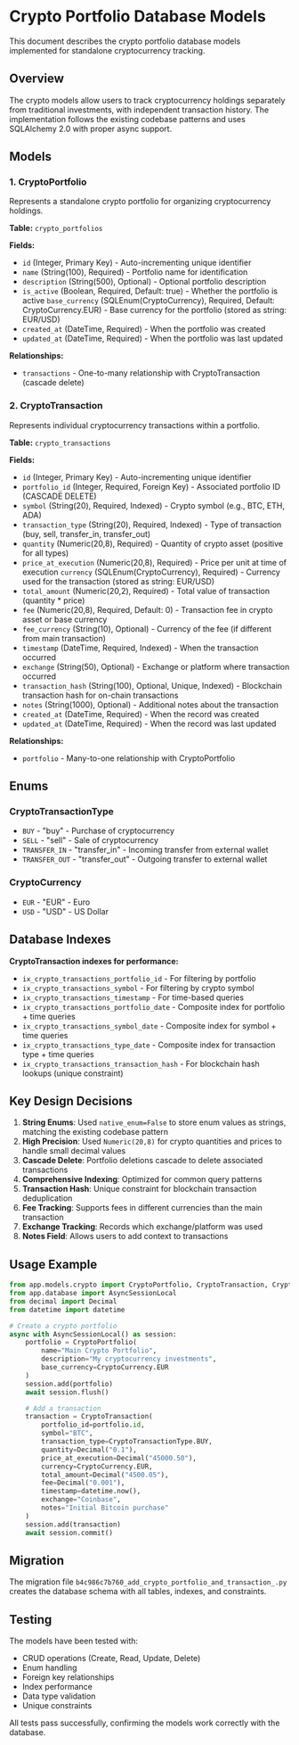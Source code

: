 # Crypto Portfolio Database Models

This document describes the crypto portfolio database models implemented for standalone cryptocurrency tracking.

## Overview

The crypto models allow users to track cryptocurrency holdings separately from traditional investments, with independent transaction history. The implementation follows the existing codebase patterns and uses SQLAlchemy 2.0 with proper async support.

## Models

### 1. CryptoPortfolio

Represents a standalone crypto portfolio for organizing cryptocurrency holdings.

**Table:** `crypto_portfolios`

**Fields:**
- `id` (Integer, Primary Key) - Auto-incrementing unique identifier
- `name` (String(100), Required) - Portfolio name for identification
- `description` (String(500), Optional) - Optional portfolio description
- `is_active` (Boolean, Required, Default: true) - Whether the portfolio is active
 `base_currency` (SQLEnum(CryptoCurrency), Required, Default: CryptoCurrency.EUR) - Base currency for the portfolio (stored as string: EUR/USD)
- `created_at` (DateTime, Required) - When the portfolio was created
- `updated_at` (DateTime, Required) - When the portfolio was last updated

**Relationships:**
- `transactions` - One-to-many relationship with CryptoTransaction (cascade delete)

### 2. CryptoTransaction

Represents individual cryptocurrency transactions within a portfolio.

**Table:** `crypto_transactions`

**Fields:**
- `id` (Integer, Primary Key) - Auto-incrementing unique identifier
- `portfolio_id` (Integer, Required, Foreign Key) - Associated portfolio ID (CASCADE DELETE)
- `symbol` (String(20), Required, Indexed) - Crypto symbol (e.g., BTC, ETH, ADA)
- `transaction_type` (String(20), Required, Indexed) - Type of transaction (buy, sell, transfer_in, transfer_out)
- `quantity` (Numeric(20,8), Required) - Quantity of crypto asset (positive for all types)
- `price_at_execution` (Numeric(20,8), Required) - Price per unit at time of execution
 `currency` (SQLEnum(CryptoCurrency), Required) - Currency used for the transaction (stored as string: EUR/USD)
- `total_amount` (Numeric(20,2), Required) - Total value of transaction (quantity * price)
- `fee` (Numeric(20,8), Required, Default: 0) - Transaction fee in crypto asset or base currency
- `fee_currency` (String(10), Optional) - Currency of the fee (if different from main transaction)
- `timestamp` (DateTime, Required, Indexed) - When the transaction occurred
- `exchange` (String(50), Optional) - Exchange or platform where transaction occurred
- `transaction_hash` (String(100), Optional, Unique, Indexed) - Blockchain transaction hash for on-chain transactions
- `notes` (String(1000), Optional) - Additional notes about the transaction
- `created_at` (DateTime, Required) - When the record was created
- `updated_at` (DateTime, Required) - When the record was last updated

**Relationships:**
- `portfolio` - Many-to-one relationship with CryptoPortfolio

## Enums

### CryptoTransactionType
- `BUY` - "buy" - Purchase of cryptocurrency
- `SELL` - "sell" - Sale of cryptocurrency
- `TRANSFER_IN` - "transfer_in" - Incoming transfer from external wallet
- `TRANSFER_OUT` - "transfer_out" - Outgoing transfer to external wallet

### CryptoCurrency
- `EUR` - "EUR" - Euro
- `USD` - "USD" - US Dollar

## Database Indexes

**CryptoTransaction indexes for performance:**
- `ix_crypto_transactions_portfolio_id` - For filtering by portfolio
- `ix_crypto_transactions_symbol` - For filtering by crypto symbol
- `ix_crypto_transactions_timestamp` - For time-based queries
- `ix_crypto_transactions_portfolio_date` - Composite index for portfolio + time queries
- `ix_crypto_transactions_symbol_date` - Composite index for symbol + time queries
- `ix_crypto_transactions_type_date` - Composite index for transaction type + time queries
- `ix_crypto_transactions_transaction_hash` - For blockchain hash lookups (unique constraint)

## Key Design Decisions

1. **String Enums**: Used `native_enum=False` to store enum values as strings, matching the existing codebase pattern
2. **High Precision**: Used `Numeric(20,8)` for crypto quantities and prices to handle small decimal values
3. **Cascade Delete**: Portfolio deletions cascade to delete associated transactions
4. **Comprehensive Indexing**: Optimized for common query patterns
5. **Transaction Hash**: Unique constraint for blockchain transaction deduplication
6. **Fee Tracking**: Supports fees in different currencies than the main transaction
7. **Exchange Tracking**: Records which exchange/platform was used
8. **Notes Field**: Allows users to add context to transactions

## Usage Example

```python
from app.models.crypto import CryptoPortfolio, CryptoTransaction, CryptoTransactionType, CryptoCurrency
from app.database import AsyncSessionLocal
from decimal import Decimal
from datetime import datetime

# Create a crypto portfolio
async with AsyncSessionLocal() as session:
    portfolio = CryptoPortfolio(
        name="Main Crypto Portfolio",
        description="My cryptocurrency investments",
        base_currency=CryptoCurrency.EUR
    )
    session.add(portfolio)
    await session.flush()

    # Add a transaction
    transaction = CryptoTransaction(
        portfolio_id=portfolio.id,
        symbol="BTC",
        transaction_type=CryptoTransactionType.BUY,
        quantity=Decimal("0.1"),
        price_at_execution=Decimal("45000.50"),
        currency=CryptoCurrency.EUR,
        total_amount=Decimal("4500.05"),
        fee=Decimal("0.001"),
        timestamp=datetime.now(),
        exchange="Coinbase",
        notes="Initial Bitcoin purchase"
    )
    session.add(transaction)
    await session.commit()
```

## Migration

The migration file `b4c986c7b760_add_crypto_portfolio_and_transaction_.py` creates the database schema with all tables, indexes, and constraints.

## Testing

The models have been tested with:
- CRUD operations (Create, Read, Update, Delete)
- Enum handling
- Foreign key relationships
- Index performance
- Data type validation
- Unique constraints

All tests pass successfully, confirming the models work correctly with the database.